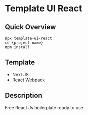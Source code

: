 # Template UI React

## Quick Overview

```
npx template-ui-react
cd {project name}
npm install
```

## Template

- Next JS
- React Webpack

## Description

Free React Js boilerplate ready to use
